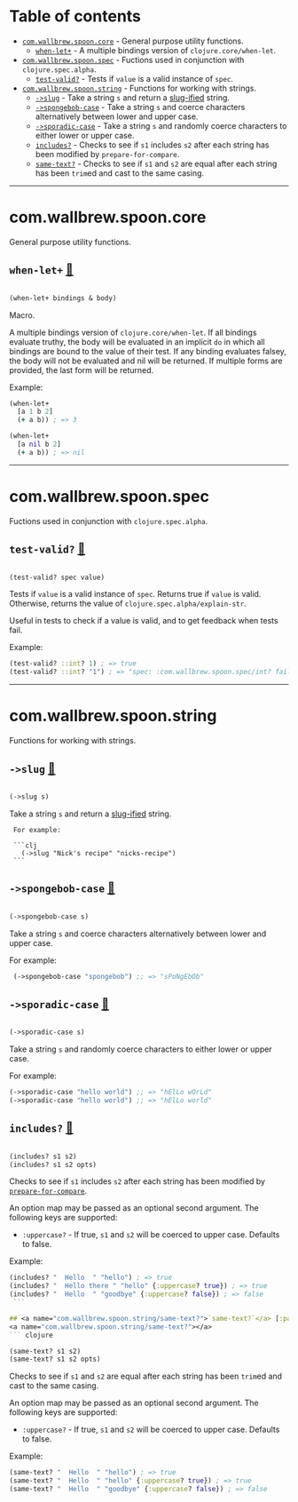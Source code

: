 # Table of contents
-  [`com.wallbrew.spoon.core`](#com.wallbrew.spoon.core)  - General purpose utility functions.
    -  [`when-let+`](#com.wallbrew.spoon.core/when-let+) - A multiple bindings version of <code>clojure.core/when-let</code>.
-  [`com.wallbrew.spoon.spec`](#com.wallbrew.spoon.spec)  - Fuctions used in conjunction with <code>clojure.spec.alpha</code>.
    -  [`test-valid?`](#com.wallbrew.spoon.spec/test-valid?) - Tests if <code>value</code> is a valid instance of <code>spec</code>.
-  [`com.wallbrew.spoon.string`](#com.wallbrew.spoon.string)  - Functions for working with strings.
    -  [`->slug`](#com.wallbrew.spoon.string/->slug) - Take a string <code>s</code> and return a [slug-ified](https://en.wikipedia.org/wiki/Clean_URL#Slug) string.
    -  [`->spongebob-case`](#com.wallbrew.spoon.string/->spongebob-case) - Take a string <code>s</code> and coerce characters alternatively between lower and upper case.
    -  [`->sporadic-case`](#com.wallbrew.spoon.string/->sporadic-case) - Take a string <code>s</code> and randomly coerce characters to either lower or upper case.
    -  [`includes?`](#com.wallbrew.spoon.string/includes?) - Checks to see if <code>s1</code> includes <code>s2</code> after each string has been modified by <code>prepare-for-compare</code>.
    -  [`same-text?`](#com.wallbrew.spoon.string/same-text?) - Checks to see if <code>s1</code> and <code>s2</code> are equal after each string has been <code>trim</code>ed and cast to the same casing.

-----
# <a name="com.wallbrew.spoon.core">com.wallbrew.spoon.core</a>


General purpose utility functions.




## <a name="com.wallbrew.spoon.core/when-let+">`when-let+`</a> [:page_facing_up:](null)
<a name="com.wallbrew.spoon.core/when-let+"></a>
``` clojure

(when-let+ bindings & body)
```


Macro.


A multiple bindings version of `clojure.core/when-let`.
   If all bindings evaluate truthy, the body will be evaluated in an implicit `do` in which all bindings are bound to the value of their test.
   If any binding evaluates falsey, the body will not be evaluated and nil will be returned.
   If multiple forms are provided, the last form will be returned.
   
   Example:
   ```clj
   (when-let+ 
     [a 1 b 2]
     (+ a b)) ; => 3

   (when-let+ 
     [a nil b 2]
     (+ a b)) ; => nil
   ```

-----
# <a name="com.wallbrew.spoon.spec">com.wallbrew.spoon.spec</a>


Fuctions used in conjunction with `clojure.spec.alpha`.




## <a name="com.wallbrew.spoon.spec/test-valid?">`test-valid?`</a> [:page_facing_up:](null)
<a name="com.wallbrew.spoon.spec/test-valid?"></a>
``` clojure

(test-valid? spec value)
```


Tests if `value` is a valid instance of `spec`.
   Returns true if `value` is valid.
   Otherwise, returns the value of `clojure.spec.alpha/explain-str`.
   
   Useful in tests to check if a value is valid, and to get feedback when tests fail.
   
   Example:
   ```clj
   (test-valid? ::int? 1) ; => true
   (test-valid? ::int? "1") ; => "spec: :com.wallbrew.spoon.spec/int? fails predicate: int? with: \"1\""
   ```

-----
# <a name="com.wallbrew.spoon.string">com.wallbrew.spoon.string</a>


Functions for working with strings.




## <a name="com.wallbrew.spoon.string/->slug">`->slug`</a> [:page_facing_up:](null)
<a name="com.wallbrew.spoon.string/->slug"></a>
``` clojure

(->slug s)
```


Take a string `s` and return a [slug-ified](https://en.wikipedia.org/wiki/Clean_URL#Slug) string.
   
     For example:
   
     ```clj
       (->slug "Nick's recipe" "nicks-recipe")
     ```

## <a name="com.wallbrew.spoon.string/->spongebob-case">`->spongebob-case`</a> [:page_facing_up:](null)
<a name="com.wallbrew.spoon.string/->spongebob-case"></a>
``` clojure

(->spongebob-case s)
```


Take a string `s` and coerce characters alternatively between lower and upper case.

   For example:

   ```clj
    (->spongebob-case "spongebob") ;; => "sPoNgEbOb"
   ```

## <a name="com.wallbrew.spoon.string/->sporadic-case">`->sporadic-case`</a> [:page_facing_up:](null)
<a name="com.wallbrew.spoon.string/->sporadic-case"></a>
``` clojure

(->sporadic-case s)
```


Take a string `s` and randomly coerce characters to either lower or upper case.

   For example:

   ```clj
   (->sporadic-case "hello world") ;; => "hElLo wOrLd"
   (->sporadic-case "hello world") ;; => "hElLo world"
   ```

## <a name="com.wallbrew.spoon.string/includes?">`includes?`</a> [:page_facing_up:](null)
<a name="com.wallbrew.spoon.string/includes?"></a>
``` clojure

(includes? s1 s2)
(includes? s1 s2 opts)
```


Checks to see if `s1` includes `s2` after each string has been modified by [`prepare-for-compare`](#com.wallbrew.spoon.string/prepare-for-compare).

   An option map may be passed as an optional second argument.
     The following keys are supported:

   - `:uppercase?` - If true, `s1` and `s2` will be coerced to upper case. Defaults to false.
   
   Example:
   ```clj
   (includes? "  Hello  " "hello") ; => true
   (includes? "  Hello there " "hello" {:uppercase? true}) ; => true
   (includes? "  Hello  " "goodbye" {:uppercase? false}) ; => false
    ```

## <a name="com.wallbrew.spoon.string/same-text?">`same-text?`</a> [:page_facing_up:](null)
<a name="com.wallbrew.spoon.string/same-text?"></a>
``` clojure

(same-text? s1 s2)
(same-text? s1 s2 opts)
```


Checks to see if `s1` and `s2` are equal after each string has been `trim`ed and cast to the same casing.

   An option map may be passed as an optional second argument.
     The following keys are supported:

   - `:uppercase?` - If true, `s1` and `s2` will be coerced to upper case. Defaults to false.
   
   Example:
   ```clj
   (same-text? "  Hello  " "hello") ; => true
   (same-text? "  Hello  " "hello" {:uppercase? true}) ; => true
   (same-text? "  Hello  " "goodbye" {:uppercase? false}) ; => false
   ```
